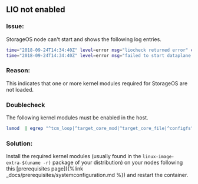 ## LIO not enabled

### Issue:

StorageOS node can't start and shows the following log entries.

```bash
time="2018-09-24T14:34:40Z" level=error msg="liocheck returned error" category=liocheck error="exit status 1" module=dataplane stderr="Sysfs root '/sys/kernel/config/target' is missing, is kernel configfs present and target_core_mod loaded? category=fslio level=warn\nRuntime error checking stage 'target_core_mod': SysFs root missing category=fslio level=warn\nliocheck: FAIL (lio_capable_system() returns failure) category=fslio level=fatal\n" stdout=
time="2018-09-24T14:34:40Z" level=error msg="failed to start dataplane services" error="system dependency check failed: exit status 1" module=command
```

### Reason:

This indicates that one or more kernel modules required for StorageOS are
not loaded.

### Doublecheck

The following kernel modules must be enabled in the host.

```bash
lsmod  | egrep "^tcm_loop|^target_core_mod|^target_core_file|^configfs"
```

### Solution:

Install the required kernel modules (usually found in the
`linux-image-extra-$(uname -r)` package of your distribution) on your nodes
following this [prerequisites page]({%link
_docs/prerequisites/systemconfiguration.md %}) and restart the container.
